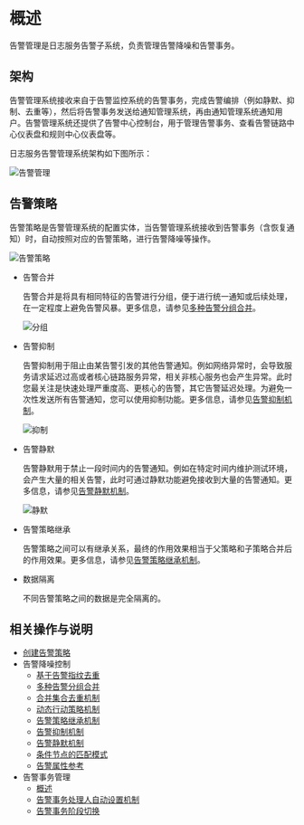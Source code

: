 # 概述

告警管理是日志服务告警子系统，负责管理告警降噪和告警事务。

## 架构

告警管理系统接收来自于告警监控系统的告警事务，完成告警编排（例如静默、抑制、去重等），然后将告警事务发送给通知管理系统，再由通知管理系统通知用户。告警管理系统还提供了告警中心控制台，用于管理告警事务、查看告警链路中心仪表盘和规则中心仪表盘等。

日志服务告警管理系统架构如下图所示：

![告警管理](https://static-aliyun-doc.oss-accelerate.aliyuncs.com/assets/img/zh-CN/6675820261/p262361.png)

## 告警策略

告警策略是告警管理系统的配置实体，当告警管理系统接收到告警事务（含恢复通知）时，自动按照对应的告警策略，进行告警降噪等操作。

![告警策略](https://static-aliyun-doc.oss-accelerate.aliyuncs.com/assets/img/zh-CN/4939748161/p264112.png)

-   告警合并

    告警合并是将具有相同特征的告警进行分组，便于进行统一通知或后续处理，在一定程度上避免告警风暴。更多信息，请参见[多种告警分组合并](/cn.zh-CN/告警（新版）/告警管理/告警降噪控制/多种告警分组合并.md)。

    ![分组](https://static-aliyun-doc.oss-accelerate.aliyuncs.com/assets/img/zh-CN/4939748161/p254204.png)

-   告警抑制

    告警抑制用于阻止由某告警引发的其他告警通知。例如网络异常时，会导致服务请求延迟过高或者核心链路服务异常，相关非核心服务也会产生异常。此时您最关注是快速处理严重度高、更核心的告警，其它告警延迟处理。为避免一次性发送所有告警通知，您可以使用抑制功能。更多信息，请参见[告警抑制机制](/cn.zh-CN/告警（新版）/告警管理/告警降噪控制/告警抑制机制.md)。

    ![抑制](https://static-aliyun-doc.oss-accelerate.aliyuncs.com/assets/img/zh-CN/4939748161/p254205.png)

-   告警静默

    告警静默用于禁止一段时间内的告警通知。例如在特定时间内维护测试环境，会产生大量的相关告警，此时可通过静默功能避免接收到大量的告警通知。更多信息，请参见[告警静默机制](/cn.zh-CN/告警（新版）/告警管理/告警降噪控制/告警静默机制.md)。

    ![静默](https://static-aliyun-doc.oss-accelerate.aliyuncs.com/assets/img/zh-CN/4939748161/p254206.png)

-   告警策略继承

    告警策略之间可以有继承关系，最终的作用效果相当于父策略和子策略合并后的作用效果。更多信息，请参见[告警策略继承机制](/cn.zh-CN/告警（新版）/告警管理/告警降噪控制/告警策略继承机制.md)。

-   数据隔离

    不同告警策略之间的数据是完全隔离的。


## 相关操作与说明

-   [创建告警策略](/cn.zh-CN/告警（新版）/告警管理/创建告警策略.md)
-   告警降噪控制
    -   [基于告警指纹去重](/cn.zh-CN/告警（新版）/告警管理/告警降噪控制/基于告警指纹去重.md)
    -   [多种告警分组合并](/cn.zh-CN/告警（新版）/告警管理/告警降噪控制/多种告警分组合并.md)
    -   [合并集合去重机制](/cn.zh-CN/告警（新版）/告警管理/告警降噪控制/合并集合去重机制.md)
    -   [动态行动策略机制](/cn.zh-CN/告警（新版）/告警管理/告警降噪控制/动态行动策略机制.md)
    -   [告警策略继承机制](/cn.zh-CN/告警（新版）/告警管理/告警降噪控制/告警策略继承机制.md)
    -   [告警抑制机制](/cn.zh-CN/告警（新版）/告警管理/告警降噪控制/告警抑制机制.md)
    -   [告警静默机制](/cn.zh-CN/告警（新版）/告警管理/告警降噪控制/告警静默机制.md)
    -   [条件节点的匹配模式](/cn.zh-CN/告警（新版）/告警管理/告警降噪控制/条件节点的匹配模式.md)
    -   [告警属性参考](/cn.zh-CN/告警（新版）/告警管理/告警降噪控制/告警属性参考.md)
-   告警事务管理
    -   [概述](/cn.zh-CN/告警（新版）/告警管理/告警事务管理/概述.md)
    -   [告警事务处理人自动设置机制](/cn.zh-CN/告警（新版）/告警管理/告警事务管理/告警事务处理人自动设置机制.md)
    -   [告警事务阶段切换](/cn.zh-CN/告警（新版）/告警管理/告警事务管理/告警事务阶段切换.md)

